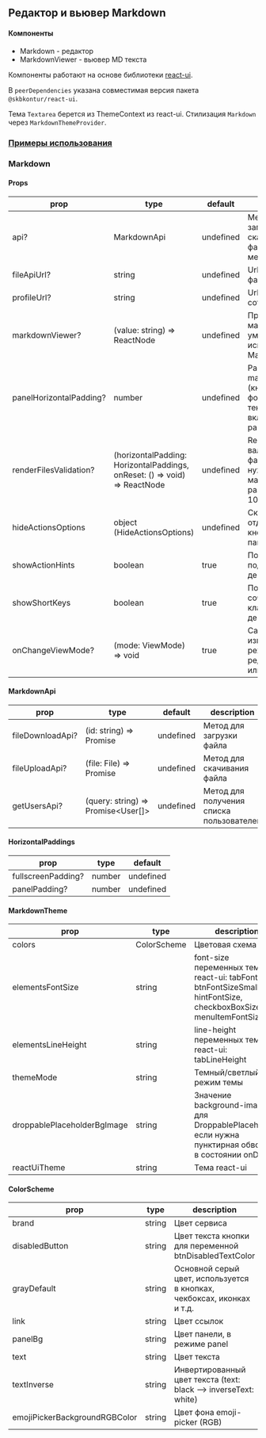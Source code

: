 ## Редактор и вьювер Markdown

#### Компоненты

- Markdown - редактор
- MarkdownViewer - вьювер MD текста

Компоненты работают на основе библиотеки [react-ui](https://tech.skbkontur.ru/react-ui/).

В `peerDependencies` указана совместимая версия пакета `@skbkontur/react-ui`.

Тема `Textarea` берется из ThemeContext из react-ui.
Стилизация `Markdown` через `MarkdownThemeProvider`.

### [Примеры использования](https://stackblitz.com/edit/skbkontur-markdown?file=src%2FApp.tsx)

### Markdown

#### Props

| prop                    | type                                                                      | default   | description                                                                         |
|-------------------------|---------------------------------------------------------------------------|-----------|-------------------------------------------------------------------------------------|
| api?                    | MarkdownApi                                                               | undefined | Методы апи для загрузки/скачивания файлов и меншена                                 |
| fileApiUrl?             | string                                                                    | undefined | Url апи для файлов                                                                  |
| profileUrl?             | string                                                                    | undefined | Url для профиля сотрудника                                                          |
| markdownViewer?         | (value: string) => ReactNode                                              | undefined | Превьювер мардауна, по умолчанию используется MarkdownViewer                        |
| panelHorizontalPadding? | number                                                                    | undefined | Padding markdownActions (кнопки помощи форматирования текста), включает режим panel |
| renderFilesValidation?  | (horizontalPadding: HorizontalPaddings, onReset: () => void) => ReactNode | undefined | Render валидации файла, если она нужна, максимальный размер файла = 10mb            |
| hideActionsOptions      | object (HideActionsOptions)                                               | undefined | Скрыть отдельные кнопки на панели действий                                          |
| showActionHints         | boolean                                                                   | true      | Показывать подсказки к действиям                                                    |
| showShortKeys           | boolean                                                                   | true      | Показывать сочетания клавиш для действия в хинте                                    |
| onChangeViewMode?       | (mode: ViewMode) => void                                                  | true      | Callback изменения режима редактирования или просмотра                              |

#### MarkdownApi

| prop             | type                               | default   | description                              |
|------------------|------------------------------------|-----------|------------------------------------------|
| fileDownloadApi? | (id: string) => Promise<File>      | undefined | Метод для загрузки файла                 |
| fileUploadApi?   | (file: File) => Promise<RefItem>   | undefined | Метод для скачивания файла               |
| getUsersApi?     | (query: string) => Promise<User[]> | undefined | Метод для получения списка пользователей |

#### HorizontalPaddings

| prop               | type   | default   |
|--------------------|--------|-----------|
| fullscreenPadding? | number | undefined |
| panelPadding?      | number | undefined |

#### MarkdownTheme

| prop                        | type        | description                                                                                                        |
|-----------------------------|-------------|--------------------------------------------------------------------------------------------------------------------|
| colors                      | ColorScheme | Цветовая схема                                                                                                     |
| elementsFontSize            | string      | font-size переменных темы react-ui: tabFontSize, btnFontSizeSmall, hintFontSize, checkboxBoxSize, menuItemFontSize |
| elementsLineHeight          | string      | line-height переменных темы react-ui: tabLineHeight                                                                |
| themeMode                   | string      | Темный/светлый режим темы                                                                                          |
| droppablePlaceholderBgImage | string      | Значение background-image для DroppablePlaceholder, если нужна пунктирная обводка в состоянии onDrag               |
| reactUiTheme                | string      | Тема react-ui                                                                                                      |

#### ColorScheme

| prop                          | type   | description                                                            |
|-------------------------------|--------|------------------------------------------------------------------------|
| brand                         | string | Цвет сервиса                                                           |
| disabledButton                | string | Цвет текста кнопки для переменной btnDisabledTextColor                 |
| grayDefault                   | string | Основной серый цвет, используется в кнопках, чекбоксах, иконках и т.д. |
| link                          | string | Цвет ссылок                                                            |
| panelBg                       | string | Цвет панели, в режиме panel                                            |
| text                          | string | Цвет текста                                                            |
| textInverse                   | string | Инвертированный цвет текста (text: black --> inverseText: white)       |
| emojiPickerBackgroundRGBColor | string | Цвет фона emoji-picker (RGB)                                           |
